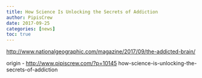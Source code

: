 ```yaml
---
title: How Science Is Unlocking the Secrets of Addiction
author: PipisCrew
date: 2017-09-25
categories: [news]
toc: true
---
```


http://www.nationalgeographic.com/magazine/2017/09/the-addicted-brain/

origin - http://www.pipiscrew.com/?p=10145 how-science-is-unlocking-the-secrets-of-addiction
